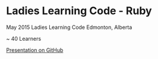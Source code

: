 # Ladies Learning Code - Ruby

May 2015
Ladies Learning Code
Edmonton, Alberta

~ 40 Learners

[Presentation on GitHub](https://github.com/jfeaver/ladieslearningcode-Ruby)
